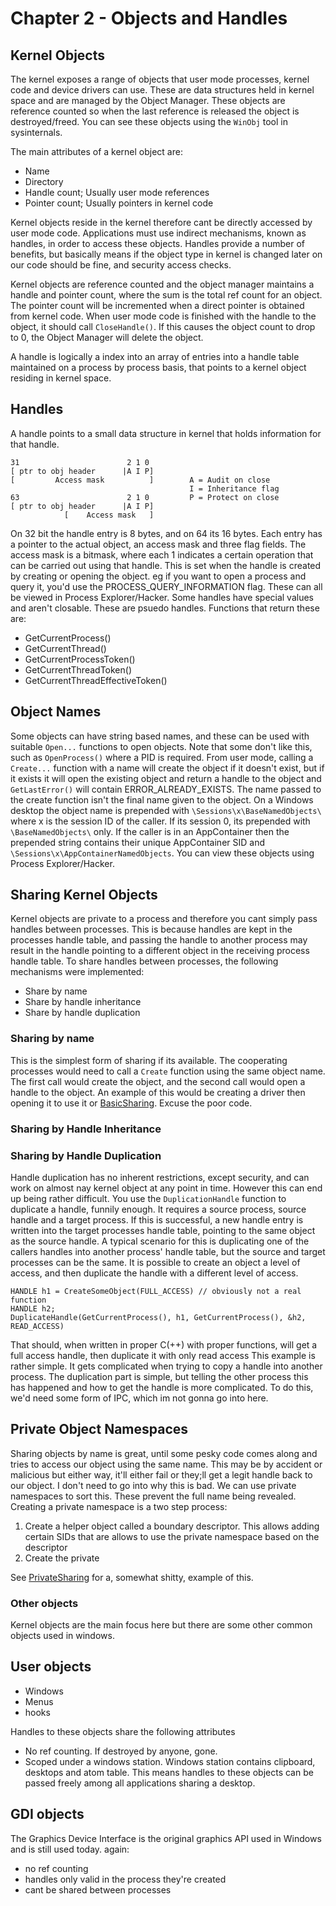 # Chapter 2 - Objects and Handles

## Kernel Objects

The kernel exposes a range of objects that user mode processes, kernel code and device drivers can use.
These are data structures held in kernel space and are managed by the Object Manager.
These objects are reference counted so when the last reference is released the object is destroyed/freed.
You can see these objects using the `WinObj` tool in sysinternals.

The main attributes of a kernel object are:

- Name
- Directory
- Handle count; Usually user mode references
- Pointer count; Usually pointers in kernel code

Kernel objects reside in the kernel therefore cant be directly accessed by user mode code. Applications must use indirect mechanisms, known as handles, in order to access these objects. Handles provide a number of benefits, but basically means if the object type in kernel is changed later on our code should be fine, and security access checks.

Kernel objects are reference counted and the object manager maintains a handle and pointer count, where the sum is the total ref count for an object. The pointer count will be incremented when a direct pointer is obtained from kernel code. When user mode code is finished with the handle to the object, it should call ```CloseHandle()```. If this causes the object count to drop to 0, the Object Manager will delete the object.

A handle is logically a index into an array of entries into a handle table maintained on a process by process basis, that points to a kernel object residing in kernel space.

## Handles

A handle points to a small data structure in kernel that holds information for that handle.
```
31                        2 1 0 
[ ptr to obj header      |A I P]
[         Access mask          ]        A = Audit on close
                                        I = Inheritance flag
63                        2 1 0         P = Protect on close
[ ptr to obj header      |A I P]
            [    Access mask   ]
```

On 32 bit the handle entry is 8 bytes, and on 64 its 16 bytes. Each entry has a pointer to the actual object, an access mask and three flag fields.
The access mask is a bitmask, where each 1 indicates a certain operation that can be carried out using that handle. This is set when the handle is created by creating or opening the object. eg if you want to open a process and query it, you'd use the PROCESS_QUERY_INFORMATION flag. These can all be viewed in Process Explorer/Hacker.
Some handles have special values and aren't closable. These are psuedo handles. Functions that return these are:

- GetCurrentProcess()
- GetCurrentThread()
- GetCurrentProcessToken()
- GetCurrentThreadToken()
- GetCurrentThreadEffectiveToken()

## Object Names

Some objects can have string based names, and these can be used with suitable `Open...` functions to open objects. Note that some don't like this, such as `OpenProcess()` where a PID is required. From user mode, calling a `Create...` function with a name will create the object if it doesn't exist, but if it exists it will open the existing object and return a handle to the object and `GetLastError()` will contain ERROR_ALREADY_EXISTS. The name passed to the create function isn't the final name given to the object. On a Windows desktop the object name is prepended with `\Sessions\x\BaseNamedObjects\` where x is the session ID of the caller. If its session 0, its prepended with `\BaseNamedObjects\` only. If the caller is in an AppContainer then the prepended string contains their unique AppContainer SID and `\Sessions\x\AppContainerNamedObjects`. You can view these objects using Process Explorer/Hacker.

## Sharing Kernel Objects

Kernel objects are private to a process and therefore you cant simply pass handles between processes. This is because handles are kept in the processes handle table, and passing the handle to another process may result in the handle pointing to a different object in the receiving process handle table. To share handles between processes, the following mechanisms were implemented:

- Share by name
- Share by handle inheritance
- Share by handle duplication

### Sharing by name

This is the simplest form of sharing if its available. The cooperating processes would need to call a `Create` function using the same object name. The first call would create the object, and the second call would open a handle to the object. 
An example of this would be creating a driver then opening it to use it or [BasicSharing](BasicSharing/BasicSharing/BasicSharing.cpp). Excuse the poor code.

### Sharing by Handle Inheritance



### Sharing by Handle Duplication

Handle duplication has no inherent restrictions, except security, and can work on almost nay kernel object at any point in time. However this can end up being rather difficult.
You use the `DuplicationHandle` function to duplicate a handle, funnily enough.
It requires a source process, source handle and a target process. If this is successful, a new handle entry is written into the target processes handle table, pointing to the same object as the source handle.
A typical scenario for this is duplicating one of the callers handles into another process' handle table, but the source and target processes can be the same.
It is possible to create an object a level of access, and then duplicate the handle with a different level of access. 
```
HANDLE h1 = CreateSomeObject(FULL_ACCESS) // obviously not a real function
HANDLE h2;
DuplicateHandle(GetCurrentProcess(), h1, GetCurrentProcess(), &h2, READ_ACCESS)
```
That should, when written in proper C(++) with proper functions, will get a full access handle, then duplicate it with only read access
This example is rather simple. It gets complicated when trying to copy a handle into another process. 
The duplication part is simple, but telling the other process this has happened and how to get the handle is more complicated.
To do this, we'd need some form of IPC, which im not gonna go into here.

## Private Object Namespaces

Sharing objects by name is great, until some pesky code comes along and tries to access our object using the same name.
This may be by accident or malicious but either way, it'll either fail or they;ll get a legit handle back to our object.
I don't need to go into why this is bad.
We can use private namespaces to sort this. These prevent the full name being revealed.
Creating a private namespace is a two step process:
1. Create a helper object called a boundary descriptor.
   This allows adding certain SIDs that are allows to use the private namespace based on the descriptor 
2. Create the private 

See [PrivateSharing](PrivateSharing/PrivateSharing.cpp) for a, somewhat shitty, example of this.


### Other objects

Kernel objects are the main focus here but there are some other common objects used in windows.

## User objects

- Windows
- Menus
- hooks

Handles to these objects share the following attributes
- No ref counting. If destroyed by anyone, gone.
- Scoped under a windows station. Windows station contains clipboard, desktops and atom table. This means handles to these objects can be passed freely among all applications sharing a desktop.

## GDI objects

The Graphics Device Interface is the original graphics API used in Windows and is still used today.
again:
- no ref counting
- handles only valid in the process they're created
- cant be shared between processes


